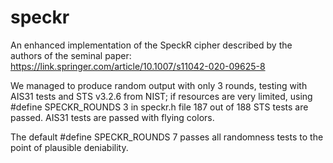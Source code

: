 # speckr
An enhanced implementation of the SpeckR cipher described by the authors of the seminal paper: https://link.springer.com/article/10.1007/s11042-020-09625-8

We managed to produce random output with only 3 rounds, testing with AIS31 tests and STS v3.2.6 from NIST; if resources are very limited, using #define SPECKR_ROUNDS 3 in speckr.h file 187 out of 188 STS tests are passed. AIS31 tests are passed with flying colors.

The default #define SPECKR_ROUNDS 7 passes all randomness tests to the point of plausible deniability.

    
